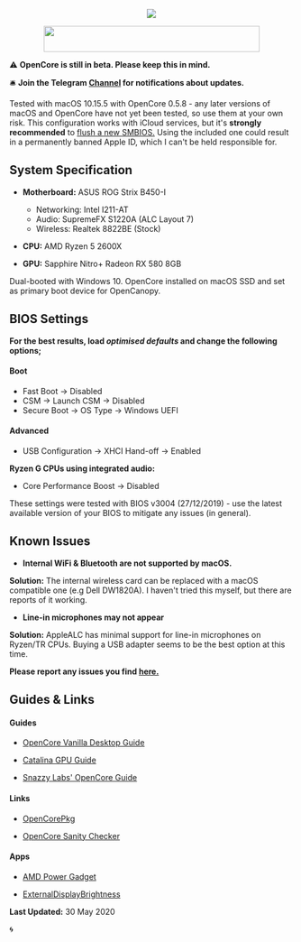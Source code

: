<p align="center">
	<img src="https://ibin.co/52IbeCHLerMK.png"/>
</p>

<p align="center">
	<img src="https://ibin.co/4wROyHBs3PAE.png" width="383" height="46"/>
</p>

⚠️ **OpenCore is still in beta. Please keep this in mind.**

🛎 **Join the Telegram [Channel](https://t.me/macOSstrixB450i) for notifications about updates.**

Tested with macOS 10.15.5 with OpenCore 0.5.8 - any later versions of macOS and OpenCore have not yet been tested, so use them at your own risk. This configuration works with iCloud services, but it's **strongly recommended** to [flush a new SMBIOS.](https://dortania.github.io/OpenCore-Desktop-Guide/AMD/zen.html#platforminfo) Using the included one could result in a permanently banned Apple ID, which I can't be held responsible for.

## System Specification

* **Motherboard:** ASUS ROG Strix B450-I
	* Networking: Intel I211-AT
	* Audio: SupremeFX S1220A (ALC Layout 7)
	* Wireless: Realtek 8822BE (Stock)

* **CPU:** AMD Ryzen 5 2600X
* **GPU:** Sapphire Nitro+ Radeon RX 580 8GB

Dual-booted with Windows 10. OpenCore installed on macOS SSD and set as primary boot device for OpenCanopy.


## BIOS Settings
**For the best results, load *optimised defaults* and change the following options;**

#### Boot

* Fast Boot -> Disabled
* CSM -> Launch CSM -> Disabled
* Secure Boot -> OS Type -> Windows UEFI

#### Advanced
* USB Configuration -> XHCI Hand-off -> Enabled

**Ryzen G CPUs using integrated audio:**

* Core Performance Boost -> Disabled

These settings were tested with BIOS v3004 (27/12/2019) - use the latest available version of your BIOS to mitigate any issues (in general).

## Known Issues

* **Internal WiFi & Bluetooth are not supported by macOS.**

**Solution:** The internal wireless card can be replaced with a macOS compatible one (e.g Dell DW1820A). I haven't tried this myself, but there are reports of it working.

* **Line-in microphones may not appear**

**Solution:** AppleALC has minimal support for line-in microphones on Ryzen/TR CPUs. Buying a USB adapter seems to be the best option at this time.

**Please report any issues you find [here.](https://github.com/willza3/macOS-strix-B450i/issues)**

## Guides & Links

#### Guides

* [OpenCore Vanilla Desktop Guide](https://dortania.github.io/OpenCore-Desktop-Guide)

* [Catalina GPU Guide](https://khronokernel-3.gitbook.io/catalina-gpu-buyers-guide/)

* [Snazzy Labs' OpenCore Guide](https://youtu.be/l_QPLl81GrY)

#### Links

* [OpenCorePkg](https://github.com/acidanthera/OpenCorePkg)

* [OpenCore Sanity Checker](https://opencore.slowgeek.com)

#### Apps

* [AMD Power Gadget](https://github.com/trulyspinach/SMCAMDProcessor/releases)

* [External­Display­Brightness](https://github.com/fnesveda/ExternalDisplayBrightness/releases)

**Last Updated:** 30 May 2020

🌀
